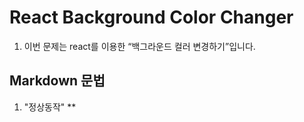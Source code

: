 # React Background Color Changer

1. 이번 문제는 react를 이용한 “백그라운드 컬러 변경하기”입니다.

## Markdown 문법

1. "정상동작"
**